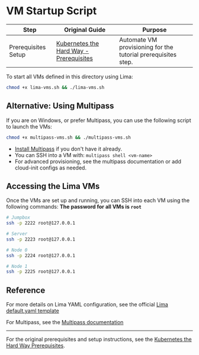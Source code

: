 # VM Startup Script

| Step                | Original Guide                                                                                                                        | Purpose                                                      |
|---------------------|-------------------------------------------------------------------------------------------------------------------------------------|--------------------------------------------------------------|
| Prerequisites Setup | [Kubernetes the Hard Way - Prerequisites](https://github.com/kelseyhightower/kubernetes-the-hard-way/blob/master/docs/01-prerequisites.md) | Automate VM provisioning for the tutorial prerequisites step. |

To start all VMs defined in this directory using Lima:

```bash
chmod +x lima-vms.sh && ./lima-vms.sh
```

## Alternative: Using Multipass

If you are on Windows, or prefer Multipass, you can use the following script to launch the VMs:

```bash
chmod +x multipass-vms.sh && ./multipass-vms.sh
```

- [Install Multipass](https://multipass.run/) if you don't have it already.
- You can SSH into a VM with: `multipass shell <vm-name>`
- For advanced provisioning, see the multipass documentation or add cloud-init configs as needed.

## Accessing the Lima VMs

Once the VMs are set up and running, you can SSH into each VM using the following commands:
**The password for all VMs is `root`**
```bash
# Jumpbox
ssh -p 2222 root@127.0.0.1

# Server
ssh -p 2223 root@127.0.0.1

# Node 0
ssh -p 2224 root@127.0.0.1

# Node 1
ssh -p 2225 root@127.0.0.1
```

## Reference

For more details on Lima YAML configuration, see the official [Lima default.yaml template](https://github.com/lima-vm/lima/blob/master/templates/default.yaml)

For Multipass, see the [Multipass documentation](https://multipass.run/docs/command-reference)

---

For the original prerequisites and setup instructions, see the [Kubernetes the Hard Way Prerequisites](https://github.com/kelseyhightower/kubernetes-the-hard-way/blob/master/docs/01-prerequisites.md).
